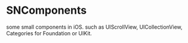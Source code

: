 # SNComponents
some small components in iOS. such as UIScrollView, UICollectionView, Categories for Foundation or UIKit.
